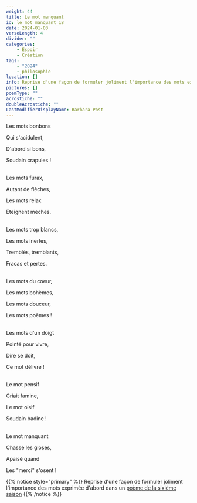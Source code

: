 ```yaml
---
weight: 44
title: Le mot manquant
id: le_mot_manquant_18
date: 2024-01-03
verseLength: 4
divider: ""
categories:
    - Espoir
    - Création
tags:
    - "2024"
    - philosophie
location: []
info: Reprise d'une façon de formuler joliment l'importance des mots exprimée d'abord dans un [poème de la sixième saison](../6_sixieme_saison/maux_de_mots)
pictures: []
poemType: ""
acrostiche: ""
doubleAcrostiche: ""
LastModifierDisplayName: Barbara Post
---
```

Les mots bonbons

Qui s'acidulent,

D'abord si bons,

Soudain crapules !

 \
Les mots furax,

Autant de flèches,

Les mots relax

Eteignent mèches.

 \
Les mots trop blancs,

Les mots inertes,

Tremblés, tremblants,

Fracas et pertes.

 \
Les mots du coeur,

Les mots bohèmes,

Les mots douceur,

Les mots poèmes !

 \
Les mots d'un doigt

Pointé pour vivre,

Dire se doit,

Ce mot délivre !

 \
Le mot pensif

Criait famine,

Le mot oisif

Soudain badine !

 \
Le mot manquant

Chasse les gloses,

Apaisé quand

Les "merci" s'osent !

<!-- FM:Snippet:Start data:{"id":"_simpleNotice","fields":[{"name":"content","value":"Reprise d'une façon de formuler joliment l'importance des mots exprimée d'abord dans un [poème de la sixième saison](../6_sixieme_saison/maux_de_mots)"}]} -->
{{% notice style="primary" %}}
Reprise d'une façon de formuler joliment l'importance des mots exprimée d'abord dans un [poème de la sixième saison](../6_sixieme_saison/maux_de_mots)
{{% /notice %}}
<!-- FM:Snippet:End -->